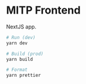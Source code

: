 # MITP Frontend

NextJS app.

```sh
# Run (dev)
yarn dev

# Build (prod)
yarn build

# Format
yarn prettier
```
